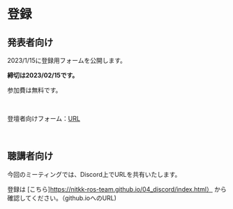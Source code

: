 # 登録

## 発表者向け

2023/1/15に登録用フォームを公開します。

**締切は2023/02/15です。**

参加費は無料です。

<br>

登壇者向けフォーム：[URL](https://forms.gle/BdHAQWPK4FbQ7vbw6)

<br>

## 聴講者向け

今回のミーティングでは、Discord上でURLを共有いたします。

登録は [こちら]https://nitkk-ros-team.github.io/04_discord/index.html） から確認してください。（github.ioへのURL)

<br>
